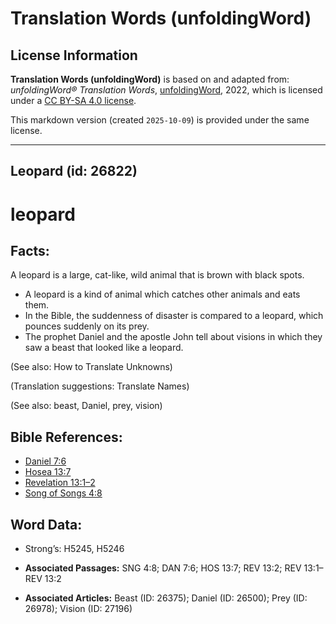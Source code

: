 # Translation Words (unfoldingWord)

## License Information

**Translation Words (unfoldingWord)** is based on and adapted from: _unfoldingWord® Translation Words_, [unfoldingWord](https://unfoldingword.org/utw), 2022, which is licensed under a [CC BY-SA 4.0 license](https://creativecommons.org/licenses/by-sa/4.0/legalcode.en).

This markdown version (created `2025-10-09`) is provided under the same license.



--------------------------------

## Leopard (id: 26822)

leopard
=======

Facts:
------

A leopard is a large, cat\-like, wild animal that is brown with black spots.

* A leopard is a kind of animal which catches other animals and eats them.
* In the Bible, the suddenness of disaster is compared to a leopard, which pounces suddenly on its prey.
* The prophet Daniel and the apostle John tell about visions in which they saw a beast that looked like a leopard.

(See also: How to Translate Unknowns)

(Translation suggestions: Translate Names)

(See also: beast, Daniel, prey, vision)

Bible References:
-----------------

* [Daniel 7:6](https://ref.ly/Dan7:6)
* [Hosea 13:7](https://ref.ly/Hos13:7)
* [Revelation 13:1–2](https://ref.ly/Rev13:1-Rev13:2)
* [Song of Songs 4:8](https://ref.ly/Song4:8)

Word Data:
----------

* Strong’s: H5245, H5246

* **Associated Passages:** SNG 4:8; DAN 7:6; HOS 13:7; REV 13:2; REV 13:1–REV 13:2
* **Associated Articles:** Beast (ID: 26375); Daniel (ID: 26500); Prey (ID: 26978); Vision (ID: 27196)


